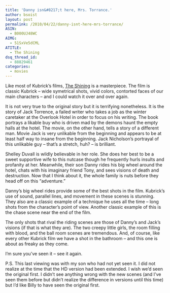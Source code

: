 ```yaml
---
title: 'Danny isn&#8217;t here, Mrs. Torrance.'
author: bsoist
layout: post
permalink: /2010/04/22/danny-isnt-here-mrs-torrance/
ASIN:
  - B000UJ48WC
AIMG:
  - 51SxVe5dCML
ATITLE:
  - The Shining
dsq_thread_id:
  - 88829461
categories:
  - movies
---
```

Like most of Kubrick&#8217;s films, [The Shining][1] is a masterpiece. The film is classic Kubrick &#8211; wide symetrical shots, vivid colors, contorted faces of our main characters &#8211; and I could watch it over and over again.

It is not very true to the original story but it is terrifying nonetheless. It is the story of Jack Torrence, a failed writer who takes a job as the winter caretaker at the Overlook Hotel in order to focus on his writing. The book portrays a likable buy who is driven mad by the demons haunt the empty halls at the hotel. The movie, on the other hand, tells a story of a different man. Movie Jack is very unlikable from the beginning and appears to be at least half way to insane from the beginning. Jack Nicholson&#8217;s portrayal of this unlikable guy &#8211; that&#8217;s a stretch, huh? &#8211; is brilliant.

Shelley Duvall is wildly believable in her role. She does her best to be a sweet supportive wife to this nutcase though he frequently hurls insults and profanity at her. Meanwhile, their son Danny rides his big wheel around the hotel, chats with his imaginary friend Tony, and sees visions of death and destruction. Now that I think about it, the whole family is nuts before they head off on this &#8220;adventure.&#8221;

Danny&#8217;s big wheel rides provide some of the best shots in the film. Kubrick&#8217;s use of sound, parallel lines, and movement in these scenes is stunning. They also are a classic example of a technique he uses all the time &#8211; long shots from the character&#8217;s point of view. Another classic example of this is the chase scene near the end of the film.

The only shots that rival the riding scenes are those of Danny&#8217;s and Jack&#8217;s visions (if that is what they are). The two creepy little girls, the room filling with blood, and the ball room scenes are tremendous. And, of course, like every other Kubrick film we have a shot in the bathroom &#8211; and this one is about as freaky as they come.

I&#8217;m sure you&#8217;ve seen it &#8211; see it again.

P.S. This last viewing was with my son who had not yet seen it. I did not realize at the time that the HD version had been extended. I wish we&#8217;d seen the original first. I didn&#8217;t see anything wrong with the new scenes (and I&#8217;ve seen them before but didn&#8217;t realize the difference in versions until this time) but I&#8217;d like Billy to have seen the original first.

 [1]: http://www.amazon.com/exec/obidos/ASIN/B000UJ48WC/weifyoasme-20
